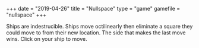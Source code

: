 +++
date = "2019-04-26"
title = "Nullspace"
type = "game"
gamefile = "nullspace"
+++

Ships are indestrucible. Ships move octilinearly then eliminate a square they could move to from their new location. The side that makes the last move wins. Click on your ship to move.
